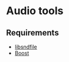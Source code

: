 # Audio tools

## Requirements

* [libsndfile](https://github.com/erikd/libsndfile)
* [Boost](http://www.boost.org/)
